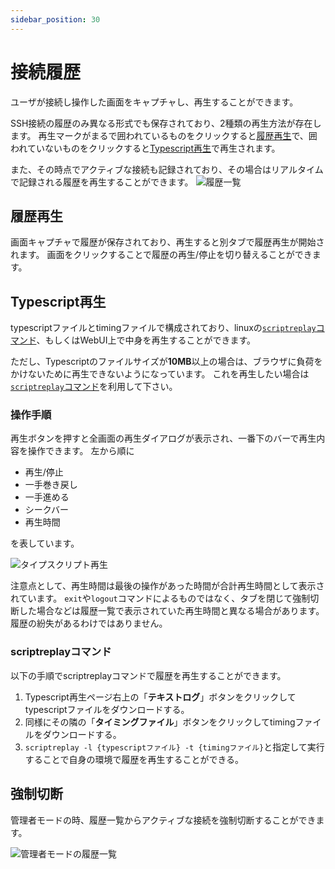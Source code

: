 ```yaml
---
sidebar_position: 30
---
```


# 接続履歴
ユーザが接続し操作した画面をキャプチャし、再生することができます。

SSH接続の履歴のみ異なる形式でも保存されており、2種類の再生方法が存在します。
再生マークがまるで囲われているものをクリックすると[履歴再生](#履歴再生)で、囲われていないものをクリックすると[Typescript再生](#typescript再生)で再生されます。

また、その時点でアクティブな接続も記録されており、その場合はリアルタイムで記録される履歴を再生することができます。
![履歴一覧](/img/RecordList.png)
## 履歴再生
画面キャプチャで履歴が保存されており、再生すると別タブで履歴再生が開始されます。
画面をクリックすることで履歴の再生/停止を切り替えることができます。

## Typescript再生

typescriptファイルとtimingファイルで構成されており、linuxの[`scriptreplay`コマンド](#scriptreplayコマンド)、もしくはWebUI上で中身を再生することができます。

ただし、Typescriptのファイルサイズが**10MB**以上の場合は、ブラウザに負荷をかけないために再生できないようになっています。
これを再生したい場合は[`scriptreplay`コマンド](#scriptreplayコマンド)を利用して下さい。


### 操作手順
再生ボタンを押すと全画面の再生ダイアログが表示され、一番下のバーで再生内容を操作できます。
左から順に
- 再生/停止
- 一手巻き戻し
- 一手進める
- シークバー
- 再生時間

を表しています。

![タイプスクリプト再生](/img/RecordTypescript.png)

注意点として、再生時間は最後の操作があった時間が合計再生時間として表示されています。
`exit`や`logout`コマンドによるものではなく、タブを閉じて強制切断した場合などは履歴一覧で表示されていた再生時間と異なる場合があります。
履歴の紛失があるわけではありません。

### scriptreplayコマンド

以下の手順でscriptreplayコマンドで履歴を再生することができます。
1. Typescript再生ページ右上の「**テキストログ**」ボタンをクリックしてtypescriptファイルをダウンロードする。
2. 同様にその隣の「**タイミングファイル**」ボタンをクリックしてtimingファイルをダウンロードする。
3. `scriptreplay -l {typescriptファイル} -t {timingファイル}`と指定して実行することで自身の環境で履歴を再生することができる。

## 強制切断
管理者モードの時、履歴一覧からアクティブな接続を強制切断することができます。

![管理者モードの履歴一覧](/img/RecordListAdmin.png)